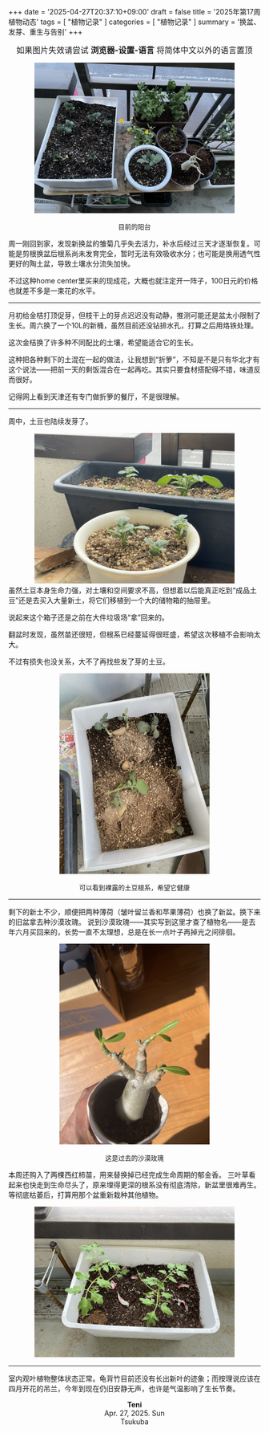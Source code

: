 +++
date = '2025-04-27T20:37:10+09:00'
draft = false
title = '2025年第17周植物动态'
tags = [ "植物记录" ]
categories = [ "植物记录" ]
summary = '换盆、发芽、重生与告别'
+++


<center>  

<font size="3">如果图片失效请尝试
**浏览器-设置-语言** 将简体中文以外的语言置顶
</font>
 </center>

<div style="text-align: center"><img width="400" height="300"img src="https://github.com/aeoliantn/pic/blob/main/IMG_2608.JPG?raw=true"/>
</div>

<center>  

<font size="2">目前的阳台</font>
 </center>

周一刚回到家，发现新换盆的雏菊几乎失去活力，补水后经过三天才逐渐恢复。可能是剪根换盆后根系尚未发育完全，暂时无法有效吸收水分；也可能是换用透气性更好的陶土盆，导致土壤水分流失加快。

不过这种home center里买来的现成花，大概也就注定开一阵子，100日元的价格也就差不多是一束花的水平。
___

月初给金桔打顶促芽，但枝干上的芽点迟迟没有动静，推测可能还是盆太小限制了生长。周六换了一个10L的新桶，虽然目前还没钻排水孔，打算之后用烙铁处理。

这次金桔换了许多种不同配比的土壤，希望能适合它的生长。

这种把各种剩下的土混在一起的做法，让我想到“折箩”，不知是不是只有华北才有这个说法——把前一天的剩饭混合在一起再吃。其实只要食材搭配得不错，味道反而很好。

记得网上看到天津还有专门做折箩的餐厅，不是很理解。
___


周中，土豆也陆续发芽了。

<div style="text-align: center"><img width="400" height="300"img src="https://github.com/aeoliantn/pic/blob/main/IMG_2586.JPG?raw=true"/>
</div>
虽然土豆本身生命力强，对土壤和空间要求不高，但想着以后能真正吃到“成品土豆”还是去买入大量新土，将它们移植到一个大的储物箱的抽屉里。

说起来这个箱子还是之前在大件垃圾场“拿”回来的。

翻盆时发现，虽然苗还很短，但根系已经蔓延得很旺盛，希望这次移植不会影响太大。

不过有损失也没关系，大不了再找些发了芽的土豆。
<div style="text-align: center"><img width="300" height="400"img src="https://github.com/aeoliantn/pic/blob/main/IMG_2607.JPG?raw=true"/>
</div>
 <center>  

  
<font size="2">可以看到裸露的土豆根系，希望它健康                               </font>
   
 </center>

___


剩下的新土不少，顺便把两种薄荷（皱叶留兰香和苹果薄荷）也换了新盆。换下来的旧盆拿去种沙漠玫瑰。
说到沙漠玫瑰——其实写到这里才查了植物名——是去年六月买回来的，长势一直不太理想，总是在长一点叶子再掉光之间徘徊。
<div style="text-align: center"><img width="300" height="400"img src="https://github.com/aeoliantn/pic/blob/main/IMG_7830.JPG?raw=true"/> 
</div>

<center>  

  
<font size="2">这是过去的沙漠玫瑰</font>
   
 </center>




本周还购入了两棵西红柿苗，用来替换掉已经完成生命周期的郁金香。
三叶草看起来也快走到生命尽头了，原来埋得更深的根系没有彻底清除，新盆里很难再生。等彻底枯萎后，打算用那个盆重新栽种其他植物。
<div style="text-align: center"><img width="400" height="300"img src="https://github.com/aeoliantn/pic/blob/main/IMG_2581.JPG?raw=true"/>
</div>

___

室内观叶植物整体状态正常。龟背竹目前还没有长出新叶的迹象；而按理说应该在四月开花的吊兰，今年到现在仍旧安静无声，也许是气温影响了生长节奏。

<center>  

  

 **Teni**  
   Apr. 27, 2025. Sun  
  Tsukuba

</center>


<script src="https://giscus.app/client.js"
        data-repo="aeoliantn/aeoliantn.github.io"
        data-repo-id="R_kgDOOfnlgw"
        data-category="Announcements"
        data-category-id="DIC_kwDOOfnlg84CphZd"
        data-mapping="pathname"
        data-strict="0"
        data-reactions-enabled="1"
        data-emit-metadata="0"
        data-input-position="bottom"
        data-theme="preferred_color_scheme"
        data-lang="zh-CN"
        crossorigin="anonymous"
        async>
</script>